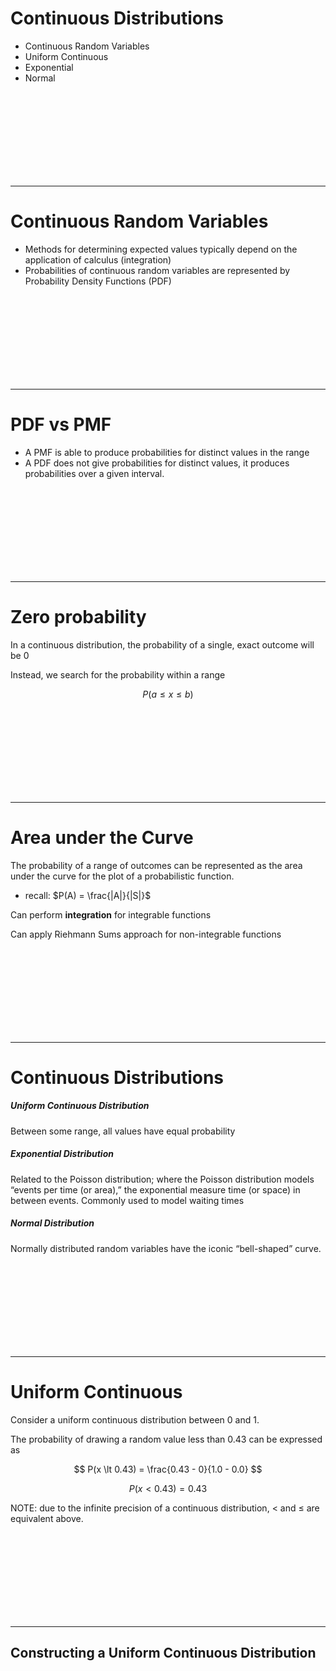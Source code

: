 # Continuous Distributions
* Continuous Random Variables
* Uniform Continuous
* Exponential
* Normal


<br><br><br><br><br><br><br><br>

--------------------------------------
# Continuous Random Variables
* Methods for determining expected values typically depend on the application of calculus (integration)
* Probabilities of continuous random variables are represented by Probability Density Functions (PDF) 


<br><br><br><br><br><br><br><br>

----------------------------------------
# PDF vs PMF
* A PMF is able to produce probabilities for distinct values in the range
* A PDF does not give probabilities for distinct values, it produces probabilities over a given interval.


<br><br><br><br><br><br><br><br>

----------------------------------------
# Zero probability
In a continuous distribution, the probability of a single, exact outcome will be 0

Instead, we search for the probability within a range

$$
P(a \le x \le b)
$$

<br><br><br><br><br><br><br><br>

----------------------------------------
# Area under the Curve
The probability of a range of outcomes can be represented as the area under the curve for the plot of a probabilistic function.
* recall: $P(A) = \frac{|A|}{|S|}$

Can perform **integration** for integrable functions

Can apply Riehmann Sums approach for non-integrable functions


<br><br><br><br><br><br><br><br>

----------------------------------------
# Continuous Distributions
##### Uniform Continuous Distribution
Between some range, all values have equal probability

##### Exponential Distribution
Related to the Poisson distribution; where the Poisson distribution models “events per time (or area),” the exponential measure time (or space) in between events. Commonly used to model waiting times	

##### Normal Distribution
Normally distributed random variables have the iconic “bell-shaped” curve. 


<br><br><br><br><br><br><br><br>

----------------------------------------
# Uniform Continuous
Consider a uniform continuous distribution between $0$ and $1$. 

The probability of drawing a random value less than $0.43$ can be expressed as

$$
P(x \lt 0.43) = \frac{0.43 - 0}{1.0 - 0.0}
$$

$$
P(x \lt 0.43) = 0.43
$$

NOTE: due to the infinite precision of a continuous distribution, $\lt$ and $\le$ are equivalent above.



<br><br><br><br><br><br><br><br>

----------------------------------------
## Constructing a Uniform Continuous Distribution

